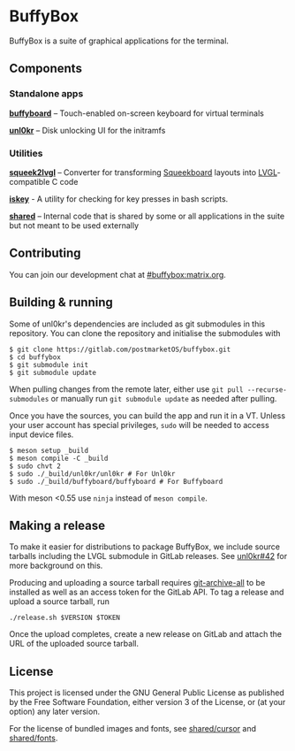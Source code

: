 # BuffyBox

BuffyBox is a suite of graphical applications for the terminal.

## Components

### Standalone apps

**[buffyboard]** – Touch-enabled on-screen keyboard for virtual terminals

**[unl0kr]** – Disk unlocking UI for the initramfs

### Utilities

**[squeek2lvgl]** – Converter for transforming [Squeekboard] layouts into [LVGL]-compatible C code

**[iskey]** - A utility for checking for key presses in bash scripts.

**[shared]** – Internal code that is shared by some or all applications in the suite but not meant to be used externally 

## Contributing

You can join our development chat at [#buffybox:matrix.org].

## Building & running

Some of unl0kr's dependencies are included as git submodules in this repository. You can clone the repository and initialise the submodules with

```
$ git clone https://gitlab.com/postmarketOS/buffybox.git
$ cd buffybox
$ git submodule init
$ git submodule update
```

When pulling changes from the remote later, either use `git pull --recurse-submodules` or manually run `git submodule update` as needed after pulling.

Once you have the sources, you can build the app and run it in a VT. Unless your user account has special privileges, `sudo` will be needed to access input device files.

```
$ meson setup _build
$ meson compile -C _build
$ sudo chvt 2
$ sudo ./_build/unl0kr/unl0kr # For Unl0kr
$ sudo ./_build/buffyboard/buffyboard # For Buffyboard
```

With meson <0\.55 use `ninja` instead of `meson compile`\.

## Making a release

To make it easier for distributions to package BuffyBox, we include source tarballs including the LVGL submodule in GitLab releases. See [unl0kr#42] for more background on this.

Producing and uploading a source tarball requires [git-archive-all] to be installed as well as an access token for the GitLab API. To tag a release and upload a source tarball, run

```
./release.sh $VERSION $TOKEN
```

Once the upload completes, create a new release on GitLab and attach the URL of the uploaded source tarball.

## License

This project is licensed under the GNU General Public License as published by the Free Software Foundation, either version 3 of the License, or (at your option) any later version.

For the license of bundled images and fonts, see [shared/cursor] and [shared/fonts].

[#buffybox:matrix.org]: https://matrix.to/#/#buffybox:matrix.org
[buffyboard]: ./buffyboard
[git-archive-all]: https://github.com/Kentzo/git-archive-all
[LVGL]: https://github.com/lvgl/lvgl
[shared]: ./shared
[squeek2lvgl]: ./squeek2lvgl
[iskey]: ./iskey
[Squeekboard]: https://gitlab.gnome.org/World/Phosh/squeekboard
[shared/cursor]: ./shared/cursor
[shared/fonts]: ./shared/fonts
[unl0kr]: ./unl0kr
[unl0kr#42]: https://gitlab.com/cherrypicker/unl0kr/-/issues/42
